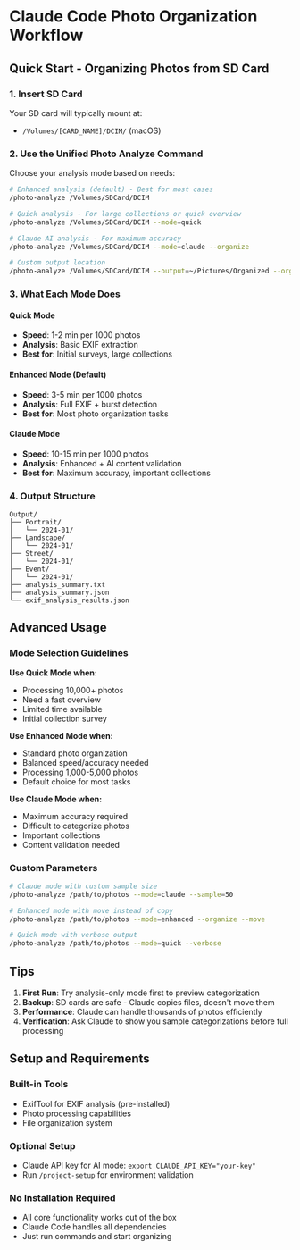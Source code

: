 # Claude Code Photo Organization Workflow

## Quick Start - Organizing Photos from SD Card

### 1. Insert SD Card
Your SD card will typically mount at:
- `/Volumes/[CARD_NAME]/DCIM/` (macOS)

### 2. Use the Unified Photo Analyze Command

Choose your analysis mode based on needs:

```bash
# Enhanced analysis (default) - Best for most cases
/photo-analyze /Volumes/SDCard/DCIM

# Quick analysis - For large collections or quick overview
/photo-analyze /Volumes/SDCard/DCIM --mode=quick

# Claude AI analysis - For maximum accuracy
/photo-analyze /Volumes/SDCard/DCIM --mode=claude --organize

# Custom output location
/photo-analyze /Volumes/SDCard/DCIM --output=~/Pictures/Organized --organize
```

### 3. What Each Mode Does

#### Quick Mode
- **Speed**: 1-2 min per 1000 photos
- **Analysis**: Basic EXIF extraction
- **Best for**: Initial surveys, large collections

#### Enhanced Mode (Default)
- **Speed**: 3-5 min per 1000 photos  
- **Analysis**: Full EXIF + burst detection
- **Best for**: Most photo organization tasks

#### Claude Mode
- **Speed**: 10-15 min per 1000 photos
- **Analysis**: Enhanced + AI content validation
- **Best for**: Maximum accuracy, important collections

### 4. Output Structure
```
Output/
├── Portrait/
│   └── 2024-01/
├── Landscape/
│   └── 2024-01/
├── Street/
│   └── 2024-01/
├── Event/
│   └── 2024-01/
├── analysis_summary.txt
├── analysis_summary.json
└── exif_analysis_results.json
```

## Advanced Usage

### Mode Selection Guidelines

**Use Quick Mode when:**
- Processing 10,000+ photos
- Need a fast overview
- Limited time available
- Initial collection survey

**Use Enhanced Mode when:**
- Standard photo organization
- Balanced speed/accuracy needed
- Processing 1,000-5,000 photos
- Default choice for most tasks

**Use Claude Mode when:**
- Maximum accuracy required
- Difficult to categorize photos
- Important collections
- Content validation needed

### Custom Parameters
```bash
# Claude mode with custom sample size
/photo-analyze /path/to/photos --mode=claude --sample=50

# Enhanced mode with move instead of copy
/photo-analyze /path/to/photos --mode=enhanced --organize --move

# Quick mode with verbose output
/photo-analyze /path/to/photos --mode=quick --verbose
```

## Tips

1. **First Run**: Try analysis-only mode first to preview categorization
2. **Backup**: SD cards are safe - Claude copies files, doesn't move them
3. **Performance**: Claude can handle thousands of photos efficiently
4. **Verification**: Ask Claude to show you sample categorizations before full processing

## Setup and Requirements

### Built-in Tools
- ExifTool for EXIF analysis (pre-installed)
- Photo processing capabilities
- File organization system

### Optional Setup
- Claude API key for AI mode: `export CLAUDE_API_KEY="your-key"`
- Run `/project-setup` for environment validation

### No Installation Required
- All core functionality works out of the box
- Claude Code handles all dependencies
- Just run commands and start organizing
